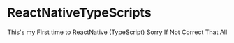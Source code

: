 # ReactNativeTypeScripts
This's my First time to ReactNative (TypeScript) 
Sorry If Not Correct That All
